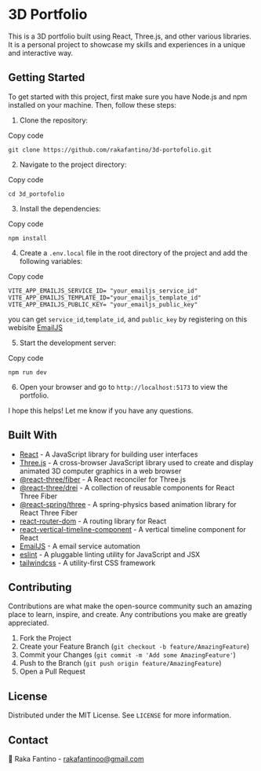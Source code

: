 # 3D Portfolio

This is a 3D portfolio built using React, Three.js, and other various libraries. It is a personal project to showcase my skills and experiences in a unique and interactive way.

## Getting Started

To get started with this project, first make sure you have Node.js and npm installed on your machine. Then, follow these steps:

1.  Clone the repository:

Copy code

    git clone https://github.com/rakafantino/3d-portofolio.git

2.  Navigate to the project directory:

Copy code

    cd 3d_portofolio

3.  Install the dependencies:

Copy code

    npm install

4.  Create a `.env.local` file in the root directory of the project and add the following variables:

Copy code

    VITE_APP_EMAILJS_SERVICE_ID= "your_emailjs_service_id"
    VITE_APP_EMAILJS_TEMPLATE_ID="your_emailjs_template_id"
    VITE_APP_EMAILJS_PUBLIC_KEY= "your_emailjs_public_key"

you can get `service_id`,`template_id`, and `public_key` by registering on this webisite [EmailJS](https://www.emailjs.com/)

5.  Start the development server:

Copy code

    npm run dev

6.  Open your browser and go to `http://localhost:5173` to view the portfolio.

I hope this helps! Let me know if you have any questions.

## Built With

- [React](https://reactjs.org/) - A JavaScript library for building user interfaces
- [Three.js](https://threejs.org/) - A cross-browser JavaScript library used to create and display animated 3D computer graphics in a web browser
- [@react-three/fiber](https://github.com/pmndrs/react-three-fiber) - A React reconciler for Three.js
- [@react-three/drei](https://github.com/pmndrs/drei) - A collection of reusable components for React Three Fiber
- [@react-spring/three](https://github.com/pmndrs/react-spring/tree/main/packages/three) - A spring-physics based animation library for React Three Fiber
- [react-router-dom](https://reactrouter.com/web/guides/quick-start) - A routing library for React
- [react-vertical-timeline-component](https://github.com/stephen-bradley/react-vertical-timeline-component) - A vertical timeline component for React
- [EmailJS](https://www.emailjs.com/) - A email service automation
- [eslint](https://eslint.org/) - A pluggable linting utility for JavaScript and JSX
- [tailwindcss](https://tailwindcss.com/) - A utility-first CSS framework

## Contributing

Contributions are what make the open-source community such an amazing place to learn, inspire, and create. Any contributions you make are greatly appreciated.

1.  Fork the Project
2.  Create your Feature Branch (`git checkout -b feature/AmazingFeature`)
3.  Commit your Changes (`git commit -m 'Add some AmazingFeature'`)
4.  Push to the Branch (`git push origin feature/AmazingFeature`)
5.  Open a Pull Request

## License

Distributed under the MIT License. See `LICENSE` for more information.

## Contact

📨 Raka Fantino - [rakafantinoo@gmail.com](mailto:rakafantinoo@gmail.com)
